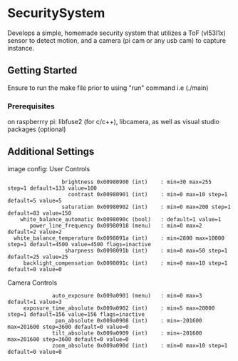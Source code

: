 # SecuritySystem
Develops a simple, homemade security system that utilizes a ToF (vl53l1x) sensor to detect motion, and a camera (pi cam or any usb cam) to capture instance. 
## Getting Started

Ensure to run the make file prior to using "run" command i.e (./main)
### Prerequisites

on raspberrry pi: libfuse2 (for c/c++), libcamera, as well as visual studio packages (optional)


## Additional Settings
image config:
User Controls

                     brightness 0x00980900 (int)    : min=30 max=255 step=1 default=133 value=100
                       contrast 0x00980901 (int)    : min=0 max=10 step=1 default=5 value=5
                     saturation 0x00980902 (int)    : min=0 max=200 step=1 default=83 value=150
        white_balance_automatic 0x0098090c (bool)   : default=1 value=1
           power_line_frequency 0x00980918 (menu)   : min=0 max=2 default=2 value=2
      white_balance_temperature 0x0098091a (int)    : min=2800 max=10000 step=1 default=4500 value=4500 flags=inactive
                      sharpness 0x0098091b (int)    : min=0 max=50 step=1 default=25 value=25
         backlight_compensation 0x0098091c (int)    : min=0 max=10 step=1 default=0 value=0

Camera Controls

                  auto_exposure 0x009a0901 (menu)   : min=0 max=3 default=1 value=3
         exposure_time_absolute 0x009a0902 (int)    : min=5 max=20000 step=1 default=156 value=156 flags=inactive
                   pan_absolute 0x009a0908 (int)    : min=-201600 max=201600 step=3600 default=0 value=0
                  tilt_absolute 0x009a0909 (int)    : min=-201600 max=201600 step=3600 default=0 value=0
                  zoom_absolute 0x009a090d (int)    : min=0 max=10 step=1 default=0 value=0
